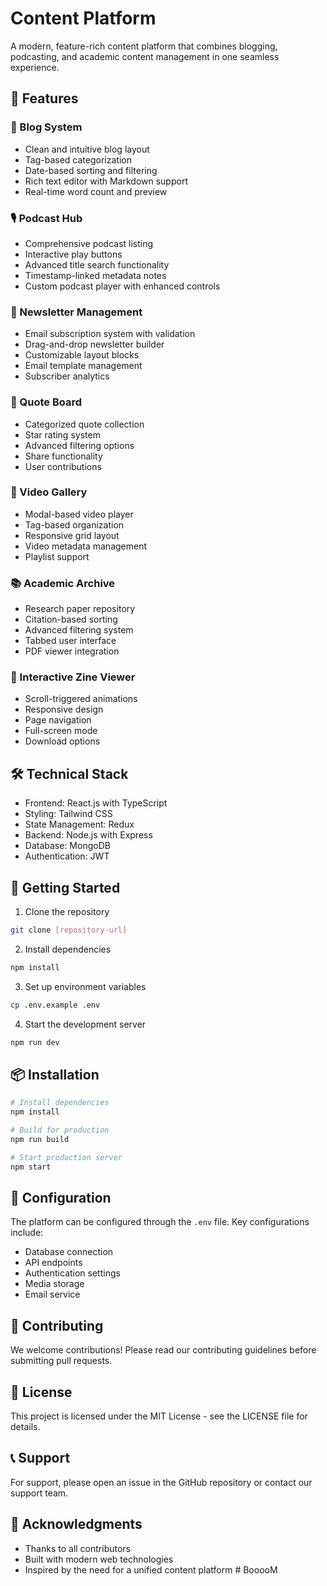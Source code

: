# Content Platform

A modern, feature-rich content platform that combines blogging, podcasting, and academic content management in one seamless experience.

## 🌟 Features

### 📝 Blog System
- Clean and intuitive blog layout
- Tag-based categorization
- Date-based sorting and filtering
- Rich text editor with Markdown support
- Real-time word count and preview

### 🎙️ Podcast Hub
- Comprehensive podcast listing
- Interactive play buttons
- Advanced title search functionality
- Timestamp-linked metadata notes
- Custom podcast player with enhanced controls

### 📧 Newsletter Management
- Email subscription system with validation
- Drag-and-drop newsletter builder
- Customizable layout blocks
- Email template management
- Subscriber analytics

### 💭 Quote Board
- Categorized quote collection
- Star rating system
- Advanced filtering options
- Share functionality
- User contributions

### 🎥 Video Gallery
- Modal-based video player
- Tag-based organization
- Responsive grid layout
- Video metadata management
- Playlist support

### 📚 Academic Archive
- Research paper repository
- Citation-based sorting
- Advanced filtering system
- Tabbed user interface
- PDF viewer integration

### 🎨 Interactive Zine Viewer
- Scroll-triggered animations
- Responsive design
- Page navigation
- Full-screen mode
- Download options

## 🛠️ Technical Stack

- Frontend: React.js with TypeScript
- Styling: Tailwind CSS
- State Management: Redux
- Backend: Node.js with Express
- Database: MongoDB
- Authentication: JWT

## 🚀 Getting Started

1. Clone the repository
```bash
git clone [repository-url]
```

2. Install dependencies
```bash
npm install
```

3. Set up environment variables
```bash
cp .env.example .env
```

4. Start the development server
```bash
npm run dev
```

## 📦 Installation

```bash
# Install dependencies
npm install

# Build for production
npm run build

# Start production server
npm start
```

## 🔧 Configuration

The platform can be configured through the `.env` file. Key configurations include:

- Database connection
- API endpoints
- Authentication settings
- Media storage
- Email service

## 🤝 Contributing

We welcome contributions! Please read our contributing guidelines before submitting pull requests.

## 📄 License

This project is licensed under the MIT License - see the LICENSE file for details.

## 📞 Support

For support, please open an issue in the GitHub repository or contact our support team.

## 🙏 Acknowledgments

- Thanks to all contributors
- Built with modern web technologies
- Inspired by the need for a unified content platform
#   B o o o o M  
 